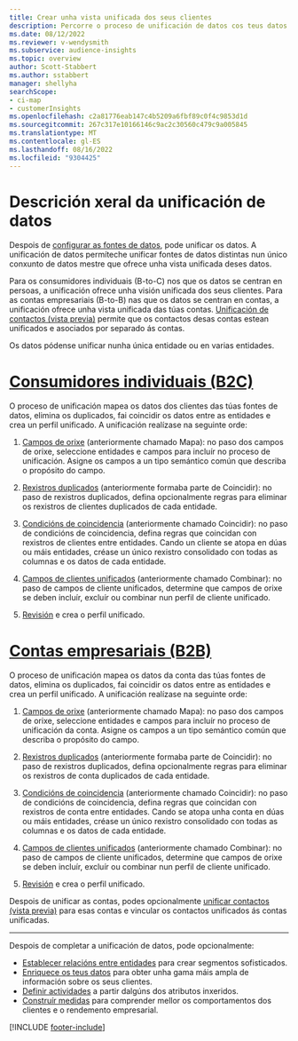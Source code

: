 ```yaml
---
title: Crear unha vista unificada dos seus clientes
description: Percorre o proceso de unificación de datos cos teus datos para crear un único conxunto de datos mestre de contas ou perfís de clientes.
ms.date: 08/12/2022
ms.reviewer: v-wendysmith
ms.subservice: audience-insights
ms.topic: overview
author: Scott-Stabbert
ms.author: sstabbert
manager: shellyha
searchScope:
- ci-map
- customerInsights
ms.openlocfilehash: c2a81776eab147c4b5209a6fbf89c0f4c9853d1d
ms.sourcegitcommit: 267c317e10166146c9ac2c30560c479c9a005845
ms.translationtype: MT
ms.contentlocale: gl-ES
ms.lasthandoff: 08/16/2022
ms.locfileid: "9304425"
---
```

# <a name="data-unification-overview"></a>Descrición xeral da unificación de datos

Despois de [configurar as fontes de datos](data-sources.md), pode unificar os datos. A unificación de datos permíteche unificar fontes de datos distintas nun único conxunto de datos mestre que ofrece unha vista unificada deses datos.

Para os consumidores individuais (B-to-C) nos que os datos se centran en persoas, a unificación ofrece unha visión unificada dos seus clientes. Para as contas empresariais (B-to-B) nas que os datos se centran en contas, a unificación ofrece unha vista unificada das túas contas. [Unificación de contactos (vista previa)](data-unification-contacts.md) permite que os contactos desas contas estean unificados e asociados por separado ás contas.

Os datos pódense unificar nunha única entidade ou en varias entidades.

# <a name="individual-consumers-b-to-c"></a>[Consumidores individuais (B2C)](#tab/b2c)

O proceso de unificación mapea os datos dos clientes das túas fontes de datos, elimina os duplicados, fai coincidir os datos entre as entidades e crea un perfil unificado. A unificación realízase na seguinte orde:

1. [Campos de orixe](map-entities.md) (anteriormente chamado Mapa): no paso dos campos de orixe, seleccione entidades e campos para incluír no proceso de unificación. Asigne os campos a un tipo semántico común que describa o propósito do campo.

1. [Rexistros duplicados](remove-duplicates.md) (anteriormente formaba parte de Coincidir): no paso de rexistros duplicados, defina opcionalmente regras para eliminar os rexistros de clientes duplicados de cada entidade.

1. [Condicións de coincidencia](match-entities.md) (anteriormente chamado Coincidir): no paso de condicións de coincidencia, defina regras que coincidan con rexistros de clientes entre entidades. Cando un cliente se atopa en dúas ou máis entidades, créase un único rexistro consolidado con todas as columnas e os datos de cada entidade.

1. [Campos de clientes unificados](merge-entities.md) (anteriormente chamado Combinar): no paso de campos de cliente unificados, determine que campos de orixe se deben incluír, excluír ou combinar nun perfil de cliente unificado.  

1. [Revisión](review-unification.md) e crea o perfil unificado.

# <a name="business-accounts-b-to-b"></a>[Contas empresariais (B2B)](#tab/b2b)

O proceso de unificación mapea os datos da conta das túas fontes de datos, elimina os duplicados, fai coincidir os datos entre as entidades e crea un perfil unificado. A unificación realízase na seguinte orde:

1. [Campos de orixe](map-entities.md) (anteriormente chamado Mapa): no paso dos campos de orixe, seleccione entidades e campos para incluír no proceso de unificación da conta. Asigne os campos a un tipo semántico común que describa o propósito do campo.

1. [Rexistros duplicados](remove-duplicates.md) (anteriormente formaba parte de Coincidir): no paso de rexistros duplicados, defina opcionalmente regras para eliminar os rexistros de conta duplicados de cada entidade.

1. [Condicións de coincidencia](match-entities.md) (anteriormente chamado Coincidir): no paso de condicións de coincidencia, defina regras que coincidan con rexistros de conta entre entidades. Cando se atopa unha conta en dúas ou máis entidades, créase un único rexistro consolidado con todas as columnas e os datos de cada entidade.

1. [Campos de clientes unificados](merge-entities.md) (anteriormente chamado Combinar): no paso de campos de cliente unificados, determine que campos de orixe se deben incluír, excluír ou combinar nun perfil de cliente unificado.  

1. [Revisión](review-unification.md) e crea o perfil unificado.

Despois de unificar as contas, podes opcionalmente [unificar contactos (vista previa)](data-unification-contacts.md) para esas contas e vincular os contactos unificados ás contas unificadas.

---

Despois de completar a unificación de datos, pode opcionalmente:

- [Establecer relacións entre entidades](relationships.md) para crear segmentos sofisticados.
- [Enriquece os teus datos](enrichment-hub.md) para obter unha gama máis ampla de información sobre os seus clientes.
- [Definir actividades](activities.md) a partir dalgúns dos atributos inxeridos.
- [Construír medidas](measures.md) para comprender mellor os comportamentos dos clientes e o rendemento empresarial.

[!INCLUDE [footer-include](includes/footer-banner.md)]
